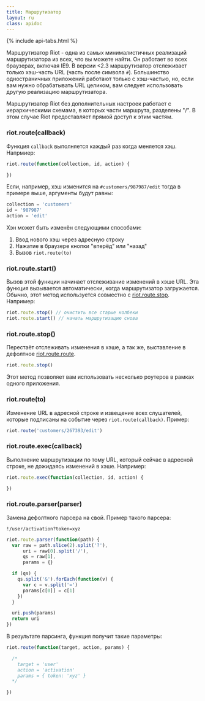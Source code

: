 ```yaml
---
title: Маршрутизатор
layout: ru
class: apidoc
---
```


{% include api-tabs.html %}

Маршрутизатор Riot - одна из самых минималистичных реализаций маршрутизатора из всех, что вы можете найти. Он работает во  всех браузерах, включая IE9. В версии <2.3 маршрутизатор отслеживает только хэш-часть URL (часть после символа `#`). Большинство одностраничных приложений работают только с хэш-частью, но, если вам нужно обрабатывать URL целиком, вам следует использовать другую реализацию маршрутизатора.

Маршрутизатор Riot без дополнительных настроек работает с иерархическими схемама, в которых части маршрута, разделены "/". В этом случае Riot предоставляет прямой доступ к этим частям.

### riot.route(callback)

Функция `callback` выполняется каждый раз когда меняется хэш. Напрмиер:

```javascript
riot.route(function(collection, id, action) {

})
```

Если, например, хэш изменится на `#customers/987987/edit` тогда в примере выше, аргументы будут равны:

```javascript
collection = 'customers'
id = '987987'
action = 'edit'
```

Хэн может быть изменён следующими способами:

1. Ввод нового хэш через адресную строку
2. Нажатие в браузере кнопки "вперёд" или "назад"
3. Вызов `riot.route(to)`

### riot.route.start()

Вызов этой функции начинает отслеживание изменений в хэше URL. Эта функция вызывается автоматически, когда маршрутизатор загружается. Обычно, этот метод используется совместно с [riot.route.stop](#route-stop). Например:

```javascript
riot.route.stop() // очистить все старые колбеки
riot.route.start() // начать маршрутизацию снова
```

### riot.route.stop()

Перестаёт отслеживать изменения в хэше, а так же, выставление в дефолтное [riot.route.route](#route).

```javascript
riot.route.stop()
```

Этот метод позволяет вам использовать несколько роутеров в рамках одного приложения.

### riot.route(to)

Изменение URL в адресной строке и извещение всех слушателей, которые подписаны на событие через `riot.route(callback)`. Пример:

```javascript
riot.route('customers/267393/edit')
```

### riot.route.exec(callback)

Выполнение маршрутизации по тому URL, который сейчас в адресной строке, не дожидаясь изменений в хэше. Например:

```javascript
riot.route.exec(function(collection, id, action) {

})
```

### riot.route.parser(parser)

Замена дефолтного парсера на свой. Пример такого парсера:

`!/user/activation?token=xyz`

```javascript
riot.route.parser(function(path) {
  var raw = path.slice(2).split('?'),
      uri = raw[0].split('/'),
      qs = raw[1],
      params = {}

  if (qs) {
    qs.split('&').forEach(function(v) {
      var c = v.split('=')
      params[c[0]] = c[1]
    })
  }

  uri.push(params)
  return uri
})
```

В результате парсинга, функция получит такие параметры:

```javascript
riot.route(function(target, action, params) {

  /*
    target = 'user'
    action = 'activation'
    params = { token: 'xyz' }
  */

})
```
